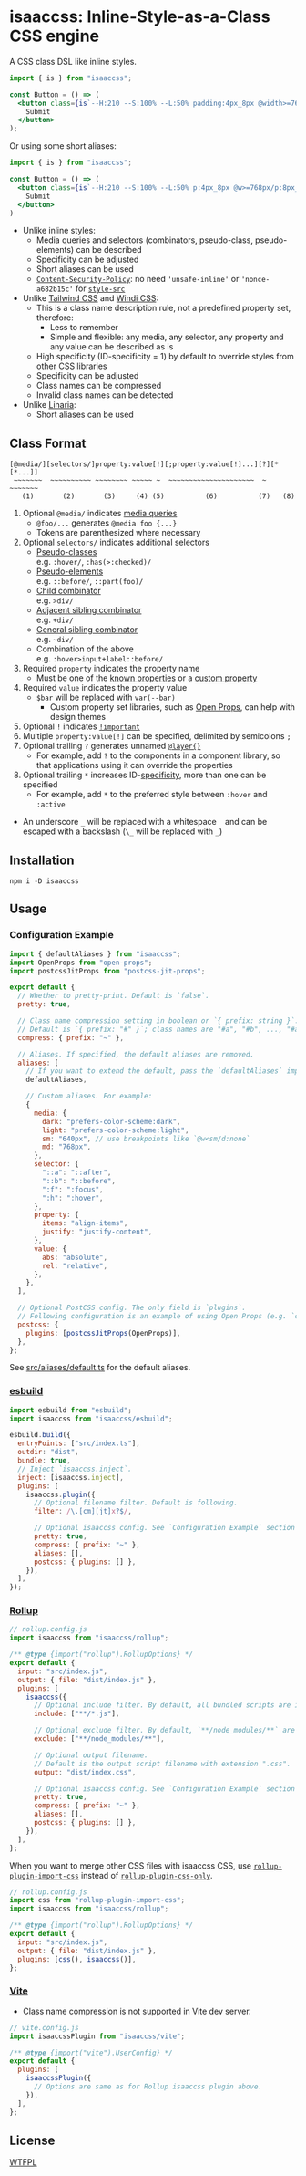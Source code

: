 # isaaccss: Inline-Style-as-a-Class CSS engine

A CSS class DSL like inline styles.

<!-- prettier-ignore -->
```jsx
import { is } from "isaaccss";

const Button = () => (
  <button class={is`--H:210 --S:100% --L:50% padding:4px_8px @width>=768px/padding:8px_16px border-radius:8px color:white border:3px_solid_hsl(var(--H),var(--S),80%) background:hsl(var(--H),var(--S),var(--L)) :hover/--L:60% :active/--L:40%* @hover:hover/:hover/scale:1.1`}>
    Submit
  </button>
);
```

Or using some short aliases:

<!-- prettier-ignore -->
```jsx
import { is } from "isaaccss";

const Button = () => (
  <button class={is`--H:210 --S:100% --L:50% p:4px_8px @w>=768px/p:8px_16px b-radius:8px c:white b:3px_solid_hsl($H,$S,80%) bg:hsl($H,$S,$L) :hover/--L:60% :active/--L:40%* @hover:hover/:hover/scale:1.1`}>
    Submit
  </button>
)
```

- Unlike inline styles:
  - Media queries and selectors (combinators, pseudo-class, pseudo-elements) can be described
  - Specificity can be adjusted
  - Short aliases can be used
  - [`Content-Security-Policy`](https://developer.mozilla.org/docs/Web/HTTP/Headers/Content-Security-Policy): no need `'unsafe-inline'` or `'nonce-a682b15c'` for [`style-src`](https://developer.mozilla.org/docs/Web/HTTP/Headers/Content-Security-Policy/style-src)
- Unlike [Tailwind CSS](https://tailwindcss.com/) and [Windi CSS](https://windicss.org/):
  - This is a class name description rule, not a predefined property set, therefore:
    - Less to remember
    - Simple and flexible: any media, any selector, any property and any value can be described as is
  - High specificity (ID-specificity = 1) by default to override styles from other CSS libraries
  - Specificity can be adjusted
  - Class names can be compressed
  - Invalid class names can be detected
- Unlike [Linaria](https://linaria.dev/):
  - Short aliases can be used

## Class Format

```
[@media/][selectors/]property:value[!][;property:value[!]...][?][*[*...]]
 ~~~~~~~  ~~~~~~~~~~ ~~~~~~~~ ~~~~~ ~  ~~~~~~~~~~~~~~~~~~~~~  ~  ~~~~~~~
   (1)       (2)       (3)     (4) (5)          (6)          (7)   (8)
```

1. Optional `@media/` indicates [media queries](https://developer.mozilla.org/docs/Web/CSS/Media_Queries/Using_media_queries)
   - `@foo/...` generates `@media foo {...}`
   - Tokens are parenthesized where necessary
2. Optional `selectors/` indicates additional selectors
   - [Pseudo-classes](https://developer.mozilla.org/docs/Web/CSS/Pseudo-classes)  
     e.g. `:hover/`, `:has(>:checked)/`
   - [Pseudo-elements](https://developer.mozilla.org/docs/Web/CSS/Pseudo-elements)  
     e.g. `::before/`, `::part(foo)/`
   - [Child combinator](https://developer.mozilla.org/docs/Web/CSS/Child_combinator)  
     e.g. `>div/`
   - [Adjacent sibling combinator](https://developer.mozilla.org/docs/Web/CSS/Adjacent_sibling_combinator)  
     e.g. `+div/`
   - [General sibling combinator](https://developer.mozilla.org/docs/Web/CSS/General_sibling_combinator)  
     e.g. `~div/`
   - Combination of the above  
     e.g. `:hover>input+label::before/`
3. Required `property` indicates the property name
   - Must be one of the [known properties](https://github.com/known-css/known-css-properties/blob/master/data/all.json) or a [custom property](https://developer.mozilla.org/docs/Web/CSS/--*)
4. Required `value` indicates the property value
   - `$bar` will be replaced with `var(--bar)`
     - Custom property set libraries, such as [Open Props](https://open-props.style/), can help with design themes
5. Optional `!` indicates [`!important`](https://developer.mozilla.org/en-US/docs/Web/CSS/important)
6. Multiple `property:value[!]` can be specified, delimited by semicolons `;`
7. Optional trailing `?` generates unnamed [`@layer{}`](https://developer.mozilla.org/docs/Web/CSS/@layer)
   - For example, add `?` to the components in a component library, so that applications using it can override the properties
8. Optional trailing `*` increases ID-[specificity](https://developer.mozilla.org/docs/Web/CSS/Specificity), more than one can be specified
   - For example, add `*` to the preferred style between `:hover` and `:active`

- An underscore `_` will be replaced with a whitespace ` ` and can be escaped with a backslash (`\_` will be replaced with `_`)

## Installation

```
npm i -D isaaccss
```

## Usage

### Configuration Example

```js
import { defaultAliases } from "isaaccss";
import OpenProps from "open-props";
import postcssJitProps from "postcss-jit-props";

export default {
  // Whether to pretty-print. Default is `false`.
  pretty: true,

  // Class name compression setting in boolean or `{ prefix: string }`. Pass `false` to turn off.
  // Default is `{ prefix: "#" }`; class names are "#a", "#b", ..., "#aa", "#ab", ...
  compress: { prefix: "~" },

  // Aliases. If specified, the default aliases are removed.
  aliases: [
    // If you want to extend the default, pass the `defaultAliases` imported from "isaaccss".
    defaultAliases,

    // Custom aliases. For example:
    {
      media: {
        dark: "prefers-color-scheme:dark",
        light: "prefers-color-scheme:light",
        sm: "640px", // use breakpoints like `@w<sm/d:none`
        md: "768px",
      },
      selector: {
        "::a": "::after",
        "::b": "::before",
        ":f": ":focus",
        ":h": ":hover",
      },
      property: {
        items: "align-items",
        justify: "justify-content",
      },
      value: {
        abs: "absolute",
        rel: "relative",
      },
    },
  ],

  // Optional PostCSS config. The only field is `plugins`.
  // Following configuration is an example of using Open Props (e.g. `color:$blue-1`):
  postcss: {
    plugins: [postcssJitProps(OpenProps)],
  },
};
```

See [src/aliases/default.ts](https://github.com/luncheon/isaaccss/blob/main/src/aliases/default.ts) for the default aliases.

### [esbuild](https://esbuild.github.io/)

```js
import esbuild from "esbuild";
import isaaccss from "isaaccss/esbuild";

esbuild.build({
  entryPoints: ["src/index.ts"],
  outdir: "dist",
  bundle: true,
  // Inject `isaaccss.inject`.
  inject: [isaaccss.inject],
  plugins: [
    isaaccss.plugin({
      // Optional filename filter. Default is following.
      filter: /\.[cm][jt]x?$/,

      // Optional isaaccss config. See `Configuration Example` section above.
      pretty: true,
      compress: { prefix: "~" },
      aliases: [],
      postcss: { plugins: [] },
    }),
  ],
});
```

### [Rollup](https://rollupjs.org/)

```js
// rollup.config.js
import isaaccss from "isaaccss/rollup";

/** @type {import("rollup").RollupOptions} */
export default {
  input: "src/index.js",
  output: { file: "dist/index.js" },
  plugins: [
    isaaccss({
      // Optional include filter. By default, all bundled scripts are included.
      include: ["**/*.js"],

      // Optional exclude filter. By default, `**/node_modules/**` are excluded.
      exclude: ["**/node_modules/**"],

      // Optional output filename.
      // Default is the output script filename with extension ".css".
      output: "dist/index.css",

      // Optional isaaccss config. See `Configuration Example` section above.
      pretty: true,
      compress: { prefix: "~" },
      aliases: [],
      postcss: { plugins: [] },
    }),
  ],
};
```

When you want to merge other CSS files with isaaccss CSS, use [`rollup-plugin-import-css`](https://github.com/jleeson/rollup-plugin-import-css) instead of [`rollup-plugin-css-only`](https://github.com/thgh/rollup-plugin-css-only).

```js
// rollup.config.js
import css from "rollup-plugin-import-css";
import isaaccss from "isaaccss/rollup";

/** @type {import("rollup").RollupOptions} */
export default {
  input: "src/index.js",
  output: { file: "dist/index.js" },
  plugins: [css(), isaaccss()],
};
```

### [Vite](https://vitejs.dev/)

- Class name compression is not supported in Vite dev server.

```js
// vite.config.js
import isaaccssPlugin from "isaaccss/vite";

/** @type {import("vite").UserConfig} */
export default {
  plugins: [
    isaaccssPlugin({
      // Options are same as for Rollup isaaccss plugin above.
    }),
  ],
};
```

## License

[WTFPL](http://www.wtfpl.net/)
